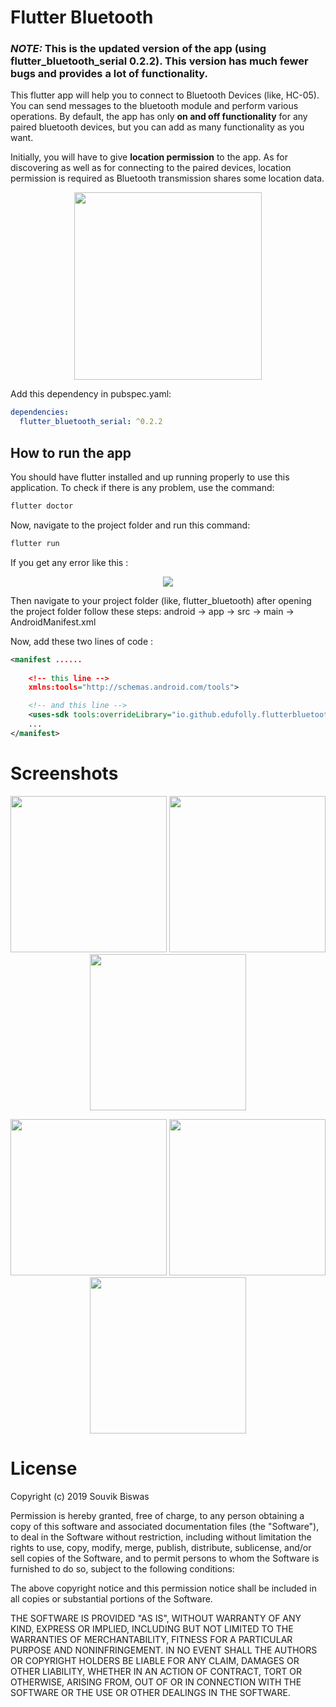 # Flutter Bluetooth

### *NOTE:* This is the updated version of the app (using flutter_bluetooth_serial 0.2.2). This version has much fewer bugs and provides a lot of functionality.

This flutter app will help you to connect to Bluetooth Devices (like, HC-05). You can send messages to the bluetooth module and perform various operations. By default, the app has only **on and off functionality** for any paired bluetooth devices, but you can add as many functionality as you want.

Initially, you will have to give **location permission** to the app. As for discovering as well as for connecting to the paired devices, location permission is required as Bluetooth transmission shares some location data.  

<p align="center">
  <img width="300" src="https://github.com/sbis04/flutter_bluetooth/blob/bluetooth_0.2.x/screenshots/bluetooth_device_location.png">
</p>

Add this dependency in pubspec.yaml:
```yaml
dependencies:
  flutter_bluetooth_serial: ^0.2.2
 ```
 
## How to run the app
You should have flutter installed and up running properly to use this application.
To check if there is any problem, use the command:
```bash
flutter doctor
```
Now, navigate to the project folder and run this command:
```bash
flutter run
```
If you get any error like this : 
<p align="center">
  <img width=max src="https://github.com/sbis04/flutter_bluetooth/blob/master/screenshots/error_screenshot.png">
</p>
Then navigate to your project folder (like, flutter_bluetooth) after opening the project folder follow these steps:
android -> app -> src -> main -> AndroidManifest.xml

Now, add these two lines of code :

```xml
<manifest ......
          
    <!-- this line -->
    xmlns:tools="http://schemas.android.com/tools">

    <!-- and this line -->
    <uses-sdk tools:overrideLibrary="io.github.edufolly.flutterbluetoothserial"/>
    ...
</manifest>
```


# Screenshots
<p align="center">
  <img width="250" src="https://github.com/sbis04/flutter_bluetooth/blob/bluetooth_0.2.x/screenshots/bluetooth_turn_on.png">
  <img width="250" src="https://github.com/sbis04/flutter_bluetooth/blob/bluetooth_0.2.x/screenshots/connecting.png">
  <img width="250" src="https://github.com/sbis04/flutter_bluetooth/blob/bluetooth_0.2.x/screenshots/device_connected.png">
</p>

<p align="center">
  <img width="250" src="https://github.com/sbis04/flutter_bluetooth/blob/bluetooth_0.2.x/screenshots/device_on.png">
  <img width="250" src="https://github.com/sbis04/flutter_bluetooth/blob/bluetooth_0.2.x/screenshots/device_off.png">
  <img width="250" src="https://github.com/sbis04/flutter_bluetooth/blob/bluetooth_0.2.x/screenshots/device_disconnected.png">
</p>

# License

Copyright (c) 2019 Souvik Biswas

Permission is hereby granted, free of charge, to any person obtaining a copy
of this software and associated documentation files (the "Software"), to deal
in the Software without restriction, including without limitation the rights
to use, copy, modify, merge, publish, distribute, sublicense, and/or sell
copies of the Software, and to permit persons to whom the Software is
furnished to do so, subject to the following conditions:

The above copyright notice and this permission notice shall be included in all
copies or substantial portions of the Software.

THE SOFTWARE IS PROVIDED "AS IS", WITHOUT WARRANTY OF ANY KIND, EXPRESS OR
IMPLIED, INCLUDING BUT NOT LIMITED TO THE WARRANTIES OF MERCHANTABILITY,
FITNESS FOR A PARTICULAR PURPOSE AND NONINFRINGEMENT. IN NO EVENT SHALL THE
AUTHORS OR COPYRIGHT HOLDERS BE LIABLE FOR ANY CLAIM, DAMAGES OR OTHER
LIABILITY, WHETHER IN AN ACTION OF CONTRACT, TORT OR OTHERWISE, ARISING FROM,
OUT OF OR IN CONNECTION WITH THE SOFTWARE OR THE USE OR OTHER DEALINGS IN THE
SOFTWARE.
